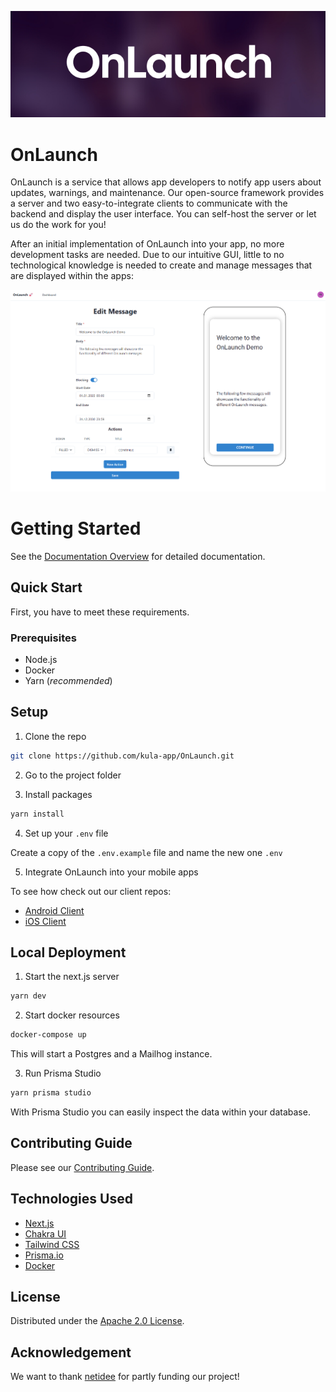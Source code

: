 ![OnLaunch](https://github.com/kula-app/OnLaunch/blob/main/public/github_header.png)

# OnLaunch

OnLaunch is a service that allows app developers to notify app users about updates, warnings, and maintenance. Our open-source framework provides a server and two easy-to-integrate clients to communicate with the backend and display the user interface. You can self-host the server or let us do the work for you!

After an initial implementation of OnLaunch into your app, no more development tasks are needed. Due to our intuitive GUI, little to no technological knowledge is needed to create and manage messages that are displayed within the apps: 

![OnLaunch example](https://github.com/kula-app/OnLaunch/blob/main/public/OnLaunch_example_screenshot.png)

# Getting Started

See the [Documentation Overview](/docs/overview.md) for detailed documentation.

## Quick Start

First, you have to meet these requirements.

### Prerequisites

- Node.js
- Docker
- Yarn (_recommended_)

## Setup

1. Clone the repo

```bash
git clone https://github.com/kula-app/OnLaunch.git
```

2. Go to the project folder

3. Install packages

```bash
yarn install
```

4. Set up your `.env` file

Create a copy of the `.env.example` file and name the new one `.env`

5. Integrate OnLaunch into your mobile apps

To see how check out our client repos:

- [Android Client](https://github.com/kula-app/OnLaunch-Android-Client)
- [iOS Client](https://github.com/kula-app/OnLaunch-iOS-Client)

## Local Deployment

1. Start the next.js server

```bash
yarn dev
```

2. Start docker resources

```bash
docker-compose up
```

This will start a Postgres and a Mailhog instance.

3. Run Prisma Studio

```bash
yarn prisma studio
```

With Prisma Studio you can easily inspect the data within your database.

## Contributing Guide

Please see our [Contributing Guide](https://github.com/kula-app/OnLaunch/blob/main/CONTRIBUTING.md).

## Technologies Used

- [Next.js](https://nextjs.org/)
- [Chakra UI](https://chakra-ui.com/)
- [Tailwind CSS](https://tailwindcss.com/)
- [Prisma.io](https://www.prisma.io/)
- [Docker](https://www.docker.com/)

## License

Distributed under the [Apache 2.0 License](https://github.com/kula-app/OnLaunch/blob/main/LICENSE).

## Acknowledgement

We want to thank [netidee](https://www.netidee.at/) for partly funding our project!

